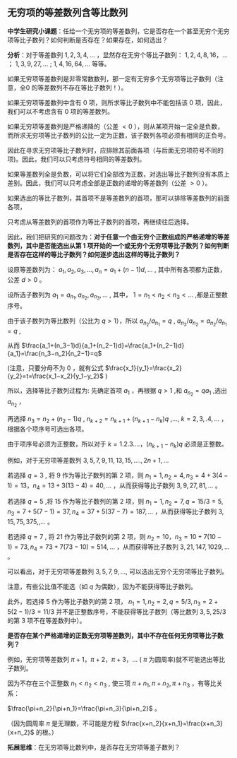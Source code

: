 ## 无穷项的等差数列含等比数列

**中学生研究小课题**：任给一个无穷项的等差数列，它是否存在一个甚至无穷个无穷项等比子数列？如何判断是否存在？如果存在，如何选出？

**分析**：对于等差数列 $1,2,3,4,...$ ，显然存在无穷个等比子数列： $1,2,4,8,16，...$ ； $1,3,9,27,...$ ; $1,4,16,64,...$ 等等。

如果无穷项等差数列是非零常数数列，那一定有无穷多个无穷项等比子数列（注意，全0 的等差数列不存在等比子数列！）。

如果无穷项等差数列中含有 $0$ 项，则所求等比子数列中不能包括该 $0$ 项，因此，我们可以不考虑含有 $0$ 项的等差数列。

如果无穷项等差数列是严格递降的（公差 $\lt 0$ ），则从某项开始一定全是负数，而所求无穷项等比子数列的公比一定为正数，该子数列各项必须有相同的正负号。

因此在寻求无穷项等比子数列时，应排除其前面各项（与后面无穷项符号不同的项)。因此，我们可以只考虑符号相同的等差数列。

如果等差数列全是负数，可以将它们全部改为正数，对选出等比子数列没有本质上差别。因此，我们可以只考虑全部是正数的递增的等差数列（公差 $\gt 0$ ）。

如果选出的等比子数列，其首项不是等差数列的首项，那可以排除等差数列的前面各项，

只考虑从等差数列的首项作为等比子数列的首项，再继续往后选择。

因此，我们把研究的问题改为：**对于任意一个由无穷个正数组成的严格递增的等差数列，其中是否能选出从第 $1$ 项开始的一个或无穷个无穷项等比子数列？如何判断是否存在这样的等比子数列？如何逐步选出这样的等比子数列？**

设原等差数列为： $a_1,a_2,a_3,...,a_n=a_1+(n-1)d, ...$ , 其中所有各项都为正数，公差 $d\gt 0$ 。

设所选子数列为 $a_1=a_{n_1},a_{n_2},a_{n_3}, ...$ , 其中， $1=n_1\lt n_2\lt n_3\lt...$ ,都是正整数序号。

由于该子数列为等比数列（公比为 $q\gt 1$），所以 $a_{n_2}/a_{n_1}=q$ , $a_{n_3}/a_{n_2}=a_{n_2}/a_{n_1}=q$ , 

从而 $\frac{a_1+(n_3−1)d}{a_1+(n_2−1)d}=\frac{a_1+(n_2−1)d}{a_1}=\frac{n_3−n_2}{n_2−1}=q$ 

(注意，只要分母不为 $0$ ，就有公式 $\frac{x_1}{y_1}=\frac{x_2}{y_2}=t=\frac{x_1−x_2}{y_1−y_2}$ )

所以，选择等比子数列过程为: 先确定首项 $a_1$ ，再根据 $q\gt 1$ ,和 $a_{n_2}=qa_1$ ,选出 $a_{n_2}$ ，

再选择 $n_3=n_2+(n_2-1)q$ , $n_{k+2}=n_{k+1}+(n_{k+1}-n_k)q$ ,..., $k=2,3,.4,...$ ，根据各个项序号可选出各项。

由于项序号必须为正整数，所以对于 $k=1.2.3....，(n_{k+1}-n_k)q$ 必须是正整数。

例如，对于无穷项等差数列 $3,5,7,9,11,13,15,...., 2n+1,...$ 

若选择 $q=3$ , 将 $9$ 作为等比子数列的第 $2$ 项，则 $n_1=1,n_2=4,n_3=4+3(4-1)=13，n_4= 13+3(13-4)=40,...$ ，从而获得等比子数列 $3,9,27,81,...$ 。

若选择 $q=5$ ,将 $15$ 作为等比子数列的第 $2$ 项，则 $n_1=1, n_2=7, q=15/3=5, n_3=7+5(7-1)=37, n_4=37+5(37-7)=187,...$ ，从而获得等比子数列 $3,15,75,375,,...$ 。

若选择 $q=7$ , 将 $21$ 作为等比子数列的第 $2$ 项，则 $n_2=10，n_3=10+7(10-1)=73, n_4=73+7(73-10)=514,...$ ，从而获得等比子数列 $3,21,147,1029,...$ 。

可以看出，对于无穷项等差数列 $3,5,7,9,...,$ 可以选出无穷个无穷项等比子数列。

注意，有些公比值不能选（如 $q$ 为偶数），因为不能获得等比子数列。

此外，若选择 $5$ 作为等比子数列的第 $2$ 项， $n_1=1,n_2=2,q=5/3,n_3=2+5(2-1)/3=11/3$ 并不是正整数序号，不能获得等比子数列（等比数列 $3,5,25/3$ 的第 $3$ 项不在等差数列中）。

**是否存在某个严格递增的正数无穷项等差数列，其中不存在任何无穷项等比子数列？**

例如，无穷项等差数列 $\pi +1，\pi +2，\pi+3，...$ ( $\pi$ 为圆周率)就不可能选出等比子数列。

因为不存在三个正整数 $n_1\lt n_2\lt n_3$ , 使三项 $\pi+n_1, \pi+n_2, \pi+n_3$ ，有等比关系：

$\frac{\pi+n_2}{\pi+n_1}=\frac{\pi+n_3}{\pi+n_2}$ 。

（因为圆周率 $\pi$ 是无理数，不可能是方程 $\frac{x+n_2}{x+n_1}=\frac{x+n_3}{x+n_2}$ 的根。）

**拓展思维**：在无穷项等比数列中，是否存在无穷项等差子数列？

  
